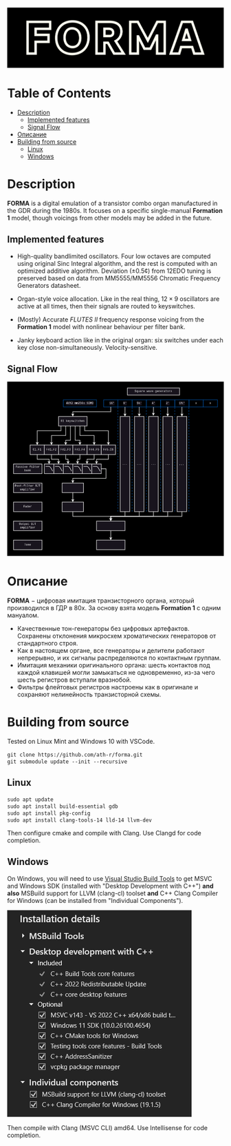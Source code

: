 ![](assets/images/logobg.svg)

# Table of Contents <!-- omit from toc -->
- [Description](#description)
  - [Implemented features](#implemented-features)
  - [Signal Flow](#signal-flow)
- [Описание](#описание)
- [Building from source](#building-from-source)
  - [Linux](#linux)
  - [Windows](#windows)

# Description

**FORMA** is a digital emulation of a transistor combo organ manufactured in the GDR during the 1980s. It focuses on a specific single-manual **Formation 1** model, though voicings from other models may be added in the future.

## Implemented features

* High-quality bandlimited oscillators. Four low octaves are computed using original Sinc Integral algorithm, and the rest is computed with an optimized additive algorithm. Deviation $(\pm0.5¢)$ from 12EDO tuning is preserved based on data from MM5555/MM5556 Chromatic Frequency Generators datasheet. 

* Organ-style voice allocation. Like in the real thing, $12 \times 9$ oscillators are active at all times, then their signals are routed to keyswitches.

* (Mostly) Accurate *FLUTES II* frequency response voicing from the **Formation 1** model with nonlinear behaviour per filter bank.

* Janky keyboard action like in the original organ: six switches under each key close non-simultaneously. Velocity-sensitive.

## Signal Flow

![](media/signalflow.drawio.png)

# Описание
**FORMA** $-$ цифровая имитация транзисторного органа, который производился в ГДР в 80х. За основу взята модель **Formation 1** с одним мануалом.
* Качественные тон-генераторы без цифровых артефактов. Сохранены отклонения микросхем хроматических генераторов от стандартного строя.
* Как в настоящем органе, все генераторы и делители работают непрерывно, и их сигналы распределяются по контактным группам.
* Имитация механики оригинального органа: шесть контактов под каждой клавишей могли замыкаться не одновременно, из-за чего шесть регистров вступали вразнобой.
* Фильтры флейтовых регистров настроены как в оригинале и сохраняют нелинейность транзисторной схемы.

# Building from source

Tested on Linux Mint and Windows 10 with VSCode.

```
git clone https://github.com/ath-r/forma.git
git submodule update --init --recursive
```

## Linux
```
sudo apt update
sudo apt install build-essential gdb
sudo apt install pkg-config
sudo apt install clang-tools-14 lld-14 llvm-dev
```
Then configure cmake and compile with Clang. Use Clangd for code completion.

## Windows

On Windows, you will need to use [Visual Studio Build Tools](https://visualstudio.microsoft.com/downloads/#build-tools-for-visual-studio-2022) to get MSVC and Windows SDK (installed with "Desktop Development with C++") **and also** MSBuild support for LLVM (clang-cl) toolset **and** C++ Clang Compiler for Windows (can be installed from "Individual Components").

![](media/buildtoolsinstallation.png)

 Then compile with Clang (MSVC CLI) amd64. Use Intellisense for code completion.